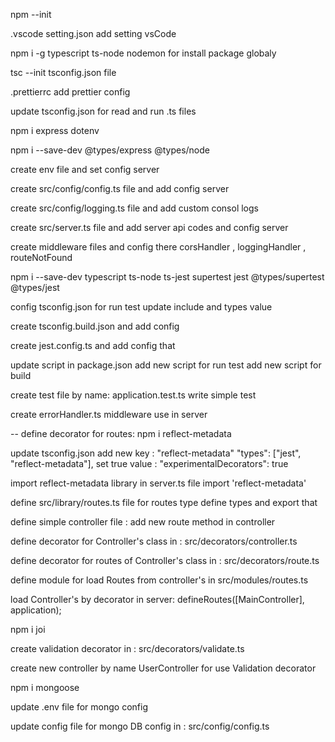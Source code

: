 
npm --init

.vscode
 setting.json 
    add setting vsCode

 npm i -g  typescript ts-node nodemon
    for install package globaly

tsc --init
    tsconfig.json file

.prettierrc
    add prettier config

update tsconfig.json for read and run .ts files

npm i express dotenv

npm i --save-dev @types/express @types/node

create env file and set config server

create src/config/config.ts file and add config server

create src/config/logging.ts file and add custom consol logs

create src/server.ts file and add server api codes and config server

create middleware files and config there
    corsHandler , loggingHandler , routeNotFound

npm i --save-dev typescript ts-node ts-jest supertest jest @types/supertest @types/jest

config tsconfig.json for run test
    update include and types value 

create tsconfig.build.json and add config

create jest.config.ts and add config that

update script in package.json
    add new script for run test
    add new script for build


create test file by name:  application.test.ts 
    write simple test 


create errorHandler.ts middleware 
    use in server

-- define decorator for routes:
npm i reflect-metadata

update tsconfig.json
    add new key : "reflect-metadata"
        "types": ["jest", "reflect-metadata"],
    set true value :
        "experimentalDecorators": true

import reflect-metadata library in server.ts file
    import 'reflect-metadata'

define src/library/routes.ts file for routes type
    define types and export that

define simple controller  file :
    add new route method in controller

define decorator for Controller's class in : src/decorators/controller.ts

define decorator for routes of Controller's class in : src/decorators/route.ts

define module for load Routes from controller's in src/modules/routes.ts

load Controller's by decorator in server:
     defineRoutes([MainController], application);

npm i joi

create validation decorator in : src/decorators/validate.ts

create new controller by name UserController for use Validation decorator

npm i mongoose

update .env file for mongo config

update config file for mongo DB config in : src/config/config.ts